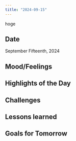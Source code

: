 ```yaml
---
title: "2024-09-15"
---
```


hoge

## Date
September Fifteenth, 2024

## Mood/Feelings

## Highlights of the Day

## Challenges

## Lessons learned

## Goals for Tomorrow
